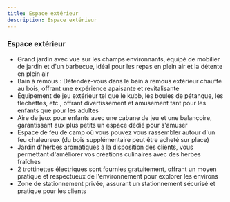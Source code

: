 ```yaml
---
title: Espace extérieur
description: Espace extérieur
---
```


### Espace extérieur

- Grand jardin avec vue sur les champs environnants, équipé de mobilier de jardin et d'un barbecue, idéal pour les repas en plein air et la détente en plein air
- Bain à remous : Détendez-vous dans le bain à remous extérieur chauffé au bois, offrant une expérience apaisante et revitalisante
- Équipement de jeu extérieur tel que le kubb, les boules de pétanque, les fléchettes, etc., offrant divertissement et amusement tant pour les enfants que pour les adultes
- Aire de jeux pour enfants avec une cabane de jeu et une balançoire, garantissant aux plus petits un espace dédié pour s'amuser
- Espace de feu de camp où vous pouvez vous rassembler autour d'un feu chaleureux (du bois supplémentaire peut être acheté sur place)
- Jardin d'herbes aromatiques à la disposition des clients, vous permettant d'améliorer vos créations culinaires avec des herbes fraîches
- 2 trottinettes électriques sont fournies gratuitement, offrant un moyen pratique et respectueux de l'environnement pour explorer les environs
- Zone de stationnement privée, assurant un stationnement sécurisé et pratique pour les clients
